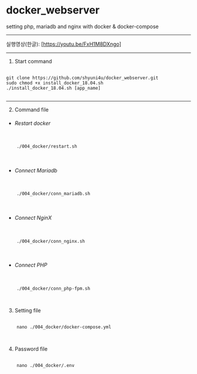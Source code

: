 # docker_webserver
setting php, mariadb and nginx with docker &amp; docker-compose

<hr/>

실행영상(한글): [https://youtu.be/FxH1M8DXngo]

<hr/>

1. Start command
<pre>
  <code>
git clone https://github.com/shyuni4u/docker_webserver.git
sudo chmod +x install_docker_18.04.sh
./install_docker_18.04.sh [app_name]
  </code>
</pre>

<hr/>

2. Command file
  + ###### Restart docker
  <pre>
    <code>
    ./004_docker/restart.sh
    </code>
  </pre>
  + ###### Connect Mariadb
  <pre>
    <code>
    ./004_docker/conn_mariadb.sh
    </code>
  </pre>
  + ###### Connect NginX
  <pre>
    <code>
    ./004_docker/conn_nginx.sh
    </code>
  </pre>
  + ###### Connect PHP
  <pre>
    <code>
    ./004_docker/conn_php-fpm.sh
    </code>
  </pre>
  
3. Setting file
  <pre>
    <code>
    nano ./004_docker/docker-compose.yml
    </code>
  </pre>
  
4. Password file
  <pre>
    <code>
    nano ./004_docker/.env
    </code>
  </pre>
